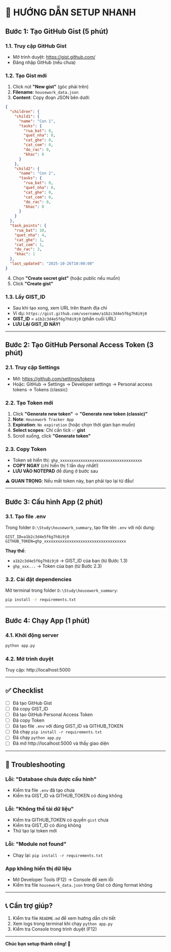 # 🚀 HƯỚNG DẪN SETUP NHANH

## Bước 1: Tạo GitHub Gist (5 phút)

### 1.1. Truy cập GitHub Gist
- Mở trình duyệt: https://gist.github.com/
- Đăng nhập GitHub (nếu chưa)

### 1.2. Tạo Gist mới
1. Click nút **"New gist"** (góc phải trên)
2. **Filename**: `housework_data.json`
3. **Content**: Copy đoạn JSON bên dưới:

```json
{
  "children": {
    "child1": {
      "name": "Con 1",
      "tasks": {
        "rua_bat": 0,
        "quet_nha": 0,
        "cat_ghe": 0,
        "cat_com": 0,
        "do_rac": 0,
        "khac": 0
      }
    },
    "child2": {
      "name": "Con 2",
      "tasks": {
        "rua_bat": 0,
        "quet_nha": 0,
        "cat_ghe": 0,
        "cat_com": 0,
        "do_rac": 0,
        "khac": 0
      }
    }
  },
  "task_points": {
    "rua_bat": 10,
    "quet_nha": 4,
    "cat_ghe": 1,
    "cat_com": 1,
    "do_rac": 3,
    "khac": 1
  },
  "last_updated": "2025-10-26T10:00:00"
}
```

4. Chọn **"Create secret gist"** (hoặc public nếu muốn)
5. Click **"Create gist"**

### 1.3. Lấy GIST_ID
- Sau khi tạo xong, xem URL trên thanh địa chỉ
- Ví dụ: `https://gist.github.com/username/a1b2c3d4e5f6g7h8i9j0`
- **GIST_ID** = `a1b2c3d4e5f6g7h8i9j0` (phần cuối URL)
- **LƯU LẠI GIST_ID NÀY!**

---

## Bước 2: Tạo GitHub Personal Access Token (3 phút)

### 2.1. Truy cập Settings
- Mở: https://github.com/settings/tokens
- Hoặc: GitHub → Settings → Developer settings → Personal access tokens → Tokens (classic)

### 2.2. Tạo Token mới
1. Click **"Generate new token"** → **"Generate new token (classic)"**
2. **Note**: `Housework Tracker App`
3. **Expiration**: `No expiration` (hoặc chọn thời gian bạn muốn)
4. **Select scopes**: Chỉ cần tick ✅ **gist**
5. Scroll xuống, click **"Generate token"**

### 2.3. Copy Token
- Token sẽ hiển thị: `ghp_xxxxxxxxxxxxxxxxxxxxxxxxxxxxxxxxxxxx`
- **COPY NGAY** (chỉ hiển thị 1 lần duy nhất!)
- **LƯU VÀO NOTEPAD** để dùng ở bước sau

⚠️ **QUAN TRỌNG**: Nếu mất token này, bạn phải tạo lại từ đầu!

---

## Bước 3: Cấu hình App (2 phút)

### 3.1. Tạo file .env
Trong folder `D:\Study\housework_summary`, tạo file tên `.env` với nội dung:

```
GIST_ID=a1b2c3d4e5f6g7h8i9j0
GITHUB_TOKEN=ghp_xxxxxxxxxxxxxxxxxxxxxxxxxxxxxxxxxxxx
```

**Thay thế**:
- `a1b2c3d4e5f6g7h8i9j0` → GIST_ID của bạn (từ Bước 1.3)
- `ghp_xxx...` → Token của bạn (từ Bước 2.3)

### 3.2. Cài đặt dependencies
Mở terminal trong folder `D:\Study\housework_summary`:

```bash
pip install -r requirements.txt
```

---

## Bước 4: Chạy App (1 phút)

### 4.1. Khởi động server
```bash
python app.py
```

### 4.2. Mở trình duyệt
Truy cập: http://localhost:5000

---

## ✅ Checklist

- [ ] Đã tạo GitHub Gist
- [ ] Đã copy GIST_ID
- [ ] Đã tạo GitHub Personal Access Token
- [ ] Đã copy Token
- [ ] Đã tạo file `.env` với đúng GIST_ID và GITHUB_TOKEN
- [ ] Đã chạy `pip install -r requirements.txt`
- [ ] Đã chạy `python app.py`
- [ ] Đã mở http://localhost:5000 và thấy giao diện

---

## 🐛 Troubleshooting

### Lỗi: "Database chưa được cấu hình"
- Kiểm tra file `.env` đã tạo chưa
- Kiểm tra GIST_ID và GITHUB_TOKEN có đúng không

### Lỗi: "Không thể tải dữ liệu"
- Kiểm tra GITHUB_TOKEN có quyền `gist` chưa
- Kiểm tra GIST_ID có đúng không
- Thử tạo lại token mới

### Lỗi: "Module not found"
- Chạy lại: `pip install -r requirements.txt`

### App không hiển thị dữ liệu
- Mở Developer Tools (F12) → Console để xem lỗi
- Kiểm tra file `housework_data.json` trong Gist có đúng format không

---

## 📞 Cần trợ giúp?

1. Kiểm tra file `README.md` để xem hướng dẫn chi tiết
2. Xem logs trong terminal khi chạy `python app.py`
3. Kiểm tra Console trong trình duyệt (F12)

---

**Chúc bạn setup thành công! 🎉**

